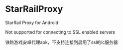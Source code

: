 # StarRailProxy
StarRail Proxy for Android

Not supported for connecting to SSL enabled servers

铁路游戏安卓代理apk，不支持连接到启用了ssl的lc服务器